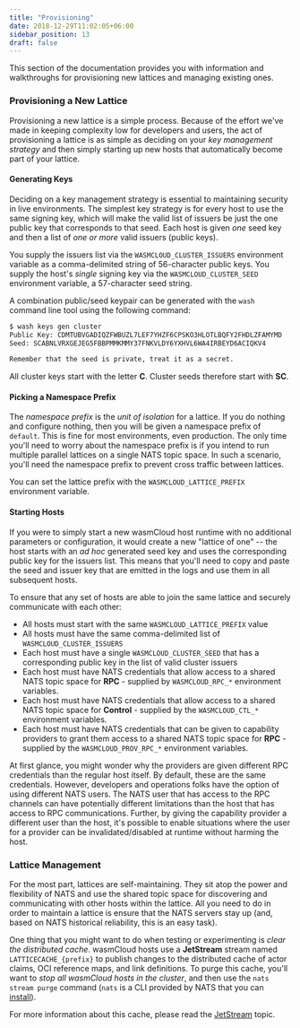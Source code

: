 ```yaml
---
title: "Provisioning"
date: 2018-12-29T11:02:05+06:00
sidebar_position: 13
draft: false
---
```


This section of the documentation provides you with information and walkthroughs for provisioning new lattices and managing existing ones.

### Provisioning a New Lattice

Provisioning a new lattice is a simple process. Because of the effort we've made in keeping complexity low for developers and users, the act of provisioning a lattice is as simple as deciding on your _key management strategy_ and then simply starting up new hosts that automatically become part of your lattice.

#### Generating Keys

Deciding on a key management strategy is essential to maintaining security in live environments. The simplest key strategy is for every host to use the same signing key, which will make the valid list of issuers be just the one public key that corresponds to that seed. Each host is given _one_ seed key and then a list of _one or more_ valid issuers (public keys).

You supply the issuers list via the `WASMCLOUD_CLUSTER_ISSUERS` environment variable as a comma-delimited string of 56-character public keys. You supply the host's _single_ signing key via the `WASMCLOUD_CLUSTER_SEED` environment variable, a 57-character seed string.

A combination public/seed keypair can be generated with the `wash` command line tool using the following command:

```bash
$ wash keys gen cluster
Public Key: CDMTUBVGADIQZFWBUZL7LEF7YHZF6CPSKO3HLOTLBQFY2FHDLZFAMYMD
Seed: SCABNLVRXGEJEG5FBBPMMKMMY37FNKVLDY6YXHVL6WA4IRBEYD6ACIQKV4

Remember that the seed is private, treat it as a secret.
```

All cluster keys start with the letter **C**. Cluster seeds therefore start with **SC**.

#### Picking a Namespace Prefix

The _namespace prefix_ is the _unit of isolation_ for a lattice. If you do nothing and configure nothing, then you will be given a namespace prefix of `default`. This is fine for most environments, even production. The only time you'll need to worry about the namespace prefix is if you intend to run multiple parallel lattices on a single NATS topic space. In such a scenario, you'll need the namespace prefix to prevent cross traffic between lattices.

You can set the lattice prefix with the `WASMCLOUD_LATTICE_PREFIX` environment variable.

#### Starting Hosts

If you were to simply start a new wasmCloud host runtime with no additional parameters or configuration, it would create a new "lattice of one" -- the host starts with an _ad hoc_ generated seed key and uses the corresponding public key for the issuers list. This means that you'll need to copy and paste the seed and issuer key that are emitted in the logs and use them in all subsequent hosts.

To ensure that any set of hosts are able to join the same lattice and securely communicate with each other:

- All hosts must start with the same `WASMCLOUD_LATTICE_PREFIX` value
- All hosts must have the same comma-delimited list of `WASMCLOUD_CLUSTER_ISSUERS`
- Each host must have a single `WASMCLOUD_CLUSTER_SEED` that has a corresponding public key in the list of valid cluster issuers
- Each host must have NATS credentials that allow access to a shared NATS topic space for **RPC** - supplied by `WASMCLOUD_RPC_*` environment variables.
- Each host must have NATS credentials that allow access to a shared NATS topic space for **Control** - supplied by the `WASMCLOUD_CTL_*` environment variables.
- Each host must have NATS credentials that can be given to capability providers to grant them access to a shared NATS topic space for **RPC** - supplied by the `WASMCLOUD_PROV_RPC_*` environment variables.

At first glance, you might wonder why the providers are given different RPC credentials than the regular host itself. By default, these are the same credentials. However, developers and operations folks have the option of using different NATS users. The NATS user that has access to the RPC channels can have potentially different limitations than the host that has access to RPC communications. Further, by giving the capability provider a different user than the host, it's possible to enable situations where the user for a provider can be invalidated/disabled at runtime without harming the host.

### Lattice Management

For the most part, lattices are self-maintaining. They sit atop the power and flexibility of NATS and use the shared topic space for discovering and communicating with other hosts within the lattice. All you need to do in order to maintain a lattice is ensure that the NATS servers stay up (and, based on NATS historical reliability, this is an easy task).

One thing that you might want to do when testing or experimenting is _clear the distributed cache_. wasmCloud hosts use a **JetStream** stream named `LATTICECACHE_{prefix}` to publish changes to the distributed cache of actor claims, OCI reference maps, and link definitions. To purge this cache, you'll want to _stop all wasmCloud hosts in the cluster_, and then use the `nats stream purge` command (`nats` is a CLI provided by NATS that you can [install](https://github.com/nats-io/natscli)).

For more information about this cache, please read the [JetStream](./jetstream) topic.
